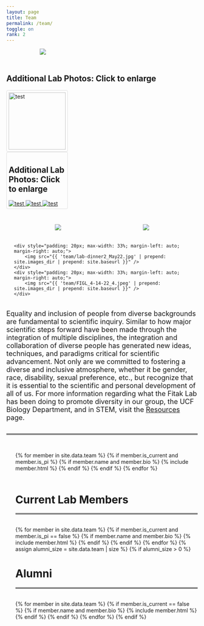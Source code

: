 ```yaml
---
layout: page
title: Team
permalink: /team/
toggle: on
rank: 2
---
```


<div style="margin-bottom: 50px; max-width: 65%; margin-left: auto; margin-right: auto;">
    <img src="{{ 'team/Wekiva2023-2.jpg' | prepend: site.images_dir | prepend: site.baseurl }}" />
</div>

<style>
img:hover {
  box-shadow: 0 0 2px 1px rgba(0, 140, 186, 0.5);
}
</style>

<div>
  <h2>Additional Lab Photos: Click to enlarge</h2>
  <a target="_blank" href="{{ 'team/Alex-party-2022-7.jpg' | prepend: site.images_dir | prepend: site.baseurl }}">
    <img src="{{ 'team/Alex-party-2022-7.jpg' | prepend: site.images_dir | prepend: site.baseurl }}" alt="test" style="border: 1px solid #ddd;border-radius:4px;padding:5px;width:150px" />
  </a>
</div>

<div style="border: 1px solid #ddd;border-radius:4px;padding:5px;width:150px">
  <h2>Additional Lab Photos: Click to enlarge</h2>
  <a target="_blank" href="{{ 'team/Alex-party-2022-7.jpg' | prepend: site.images_dir | prepend: site.baseurl }}">
    <img src="{{ 'team/Alex-party-2022-7.jpg' | prepend: site.images_dir | prepend: site.baseurl }}" alt="test" />
  </a>
  <a target="_blank" href="{{ 'team/Lab-Wekiva-crop-July2022.jpg' | prepend: site.images_dir | prepend: site.baseurl }}">
    <img src="{{ 'team/Lab-Wekiva-crop-July2022.jpg' | prepend: site.images_dir | prepend: site.baseurl }}" alt="test" />
  </a>
  <a target="_blank" href="{{ 'team/lab-dinner2_May22.jpg' | prepend: site.images_dir | prepend: site.baseurl }}">
    <img src="{{ 'team/lab-dinner2_May22.jpg' | prepend: site.images_dir | prepend: site.baseurl }}" alt="test" />
  </a>
</div>



<div style="display: flex; flex-wrap: wrap; padding: 20px; margin-left: auto; margin-right: auto;">
    <div style="padding: 20px; max-width: 33%; margin-left: auto; margin-right: auto;">
        <img src="{{ 'team/lab.jpg' | prepend: site.images_dir | prepend: site.baseurl }}" />
        </div>
    <div style="padding: 20px; max-width: 33%; margin-left: auto; margin-right: auto;">
        <img src="{{ 'team/Lab-Wekiva-crop-July2022.jpg' | prepend: site.images_dir | prepend: site.baseurl }}" />
    </div>
      
    <div style="padding: 20px; max-width: 33%; margin-left: auto; margin-right: auto;">
        <img src="{{ 'team/lab-dinner2_May22.jpg' | prepend: site.images_dir | prepend: site.baseurl }}" />
    </div>
    <div style="padding: 20px; max-width: 33%; margin-left: auto; margin-right: auto;">
        <img src="{{ 'team/FIGL_4-14-22_4.jpeg' | prepend: site.images_dir | prepend: site.baseurl }}" />
    </div>
</div>


<div>
<font size="4">Equality and inclusion of people from diverse backgrounds are fundamental to scientific inquiry.  Similar to how major scientific steps forward have been made through the integration of multiple disciplines, the integration and collaboration of diverse people has generated new ideas, techniques, and paradigms critical for scientific advancement. Not only are we committed to fostering a diverse and inclusive atmosphere, whether it be gender, race, disability, sexual preference, etc., but recognize that it is essential to the scientific and personal development of all of us. For more information regarding what the Fitak Lab has been doing to promote diversity in our group, the UCF Biology Department, and in STEM, visit the <a href="http://fitaklab.com/resources/">Resources</a> page.</font>
</div>
<br>
<hr style="height:4px;border-width:0;color:gray;background-color:gray">
<br>
<div class="lab-wrapper">
    <ul class="lab-list">
    <!-- Current PI -->
    {% for member in site.data.team %}
        {% if member.is_current and member.is_pi %}
            {% if member.name and member.bio %}
                {% include member.html %}
            {% endif %}
        {% endif %}
    {% endfor %}
    <!-- Current Members -->
    <br><br><h1 class="post-title">Current Lab Members</h1><hr style="height:4px;border-width:0;color:gray;background-color:gray"><br>
    {% for member in site.data.team %}
        {% if member.is_current and member.is_pi == false %}
            {% if member.name and member.bio %}
                {% include member.html %}
            {% endif %}
        {% endif %}
    {% endfor %}
    <!-- Non-current (alumni) -->
    {% assign alumni_size = site.data.team | size %}
    {% if alumni_size > 0 %}
        <br><h1 class="post-title">Alumni</h1><hr style="height:4px;border-width:0;color:gray;background-color:gray"><br>
        {% for member in site.data.team %}
            {% if member.is_current == false %}
                {% if member.name and member.bio %}
                    {% include member.html %}
                {% endif %}
            {% endif %}
        {% endfor %}
    {% endif %}
    </ul>
</div>
